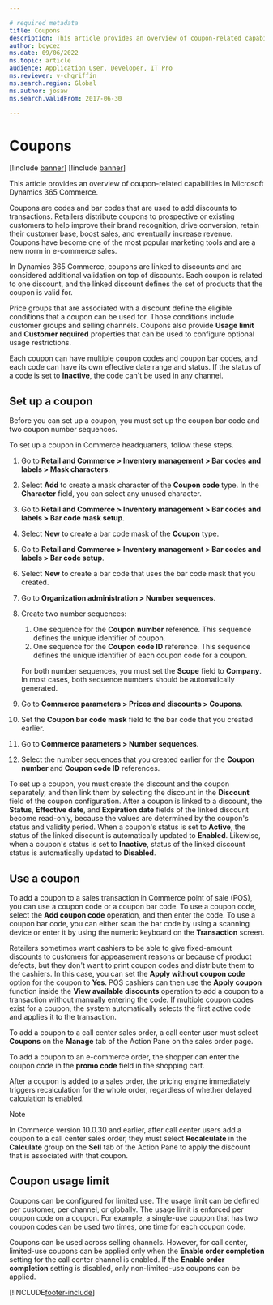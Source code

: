```yaml
---

# required metadata
title: Coupons
description: This article provides an overview of coupon-related capabilities in Microsoft Dynamics 365 Commerce.
author: boycez
ms.date: 09/06/2022
ms.topic: article
audience: Application User, Developer, IT Pro
ms.reviewer: v-chgriffin
ms.search.region: Global
ms.author: josaw
ms.search.validFrom: 2017-06-30

---
```


# Coupons

[!include [banner](../includes/banner.md)]
[!include [banner](../includes/preview-banner.md)]

This article provides an overview of coupon-related capabilities in Microsoft Dynamics 365 Commerce.

Coupons are codes and bar codes that are used to add discounts to transactions. Retailers distribute coupons to prospective or existing customers to help improve their brand recognition, drive conversion, retain their customer base, boost sales, and eventually increase revenue. Coupons have become one of the most popular marketing tools and are a new norm in e-commerce sales.

In Dynamics 365 Commerce, coupons are linked to discounts and are considered additional validation on top of discounts. Each coupon is related to one discount, and the linked discount defines the set of products that the coupon is valid for.

Price groups that are associated with a discount define the eligible conditions that a coupon can be used for. Those conditions include customer groups and selling channels. Coupons also provide **Usage limit** and **Customer required** properties that can be used to configure optional usage restrictions.

Each coupon can have multiple coupon codes and coupon bar codes, and each code can have its own effective date range and status. If the status of a code is set to **Inactive**, the code can't be used in any channel.

## Set up a coupon

Before you can set up a coupon, you must set up the coupon bar code and two coupon number sequences.

To set up a coupon in Commerce headquarters, follow these steps.

1. Go to **Retail and Commerce \> Inventory management \> Bar codes and labels \> Mask characters**.
1. Select **Add** to create a mask character of the **Coupon code** type. In the **Character** field, you can select any unused character.
1. Go to **Retail and Commerce \> Inventory management \> Bar codes and labels \> Bar code mask setup**.
1. Select **New** to create a bar code mask of the **Coupon** type.
1. Go to **Retail and Commerce \> Inventory management \> Bar codes and labels \> Bar code setup**.
1. Select **New** to create a bar code that uses the bar code mask that you created.
1. Go to **Organization administration \> Number sequences**.
1. Create two number sequences:

    1. One sequence for the **Coupon number** reference. This sequence defines the unique identifier of coupon.
    1. One sequence for the **Coupon code ID** reference. This sequence defines the unique identifier of each coupon code for a coupon.

    For both number sequences, you must set the **Scope** field to **Company**. In most cases, both sequence numbers should be automatically generated.

1. Go to **Commerce parameters \> Prices and discounts \> Coupons**.
1. Set the **Coupon bar code mask** field to the bar code that you created earlier.
1. Go to **Commerce parameters \> Number sequences**.
1. Select the number sequences that you created earlier for the **Coupon number** and **Coupon code ID** references.

To set up a coupon, you must create the discount and the coupon separately, and then link them by selecting the discount in the **Discount** field of the coupon configuration. After a coupon is linked to a discount, the **Status**, **Effective date**, and **Expiration date** fields of the linked discount become read-only, because the values are determined by the coupon's status and validity period. When a coupon's status is set to **Active**, the status of the linked discount is automatically updated to **Enabled**. Likewise, when a coupon's status is set to **Inactive**, status of the linked discount status is automatically updated to **Disabled**.

## Use a coupon

To add a coupon to a sales transaction in Commerce point of sale (POS), you can use a coupon code or a coupon bar code. To use a coupon code, select the **Add coupon code** operation, and then enter the code. To use a coupon bar code, you can either scan the bar code by using a scanning device or enter it by using the numeric keyboard on the **Transaction** screen.

Retailers sometimes want cashiers to be able to give fixed-amount discounts to customers for appeasement reasons or because of product defects, but they don't want to print coupon codes and distribute them to the cashiers. In this case, you can set the **Apply without coupon code** option for the coupon to **Yes**. POS cashiers can then use the **Apply coupon** function inside the **View available discounts** operation to add a coupon to a transaction without manually entering the code. If multiple coupon codes exist for a coupon, the system automatically selects the first active code and applies it to the transaction.

To add a coupon to a call center sales order, a call center user must select **Coupons** on the **Manage** tab of the Action Pane on the sales order page.

To add a coupon to an e-commerce order, the shopper can enter the coupon code in the **promo code** field in the shopping cart.

After a coupon is added to a sales order, the pricing engine immediately triggers recalculation for the whole order, regardless of whether delayed calculation is enabled.

> [!NOTE]
> In Commerce version 10.0.30 and earlier, after call center users add a coupon to a call center sales order, they must select **Recalculate** in the **Calculate** group on the **Sell** tab of the Action Pane to apply the discount that is associated with that coupon.

## Coupon usage limit

Coupons can be configured for limited use. The usage limit can be defined per customer, per channel, or globally. The usage limit is enforced per coupon code on a coupon. For example, a single-use coupon that has two coupon codes can be used two times, one time for each coupon code.

Coupons can be used across selling channels. However, for call center, limited-use coupons can be applied only when the **Enable order completion** setting for the call center channel is enabled. If the **Enable order completion** setting is disabled, only non-limited-use coupons can be applied.

[!INCLUDE[footer-include](../includes/footer-banner.md)]
